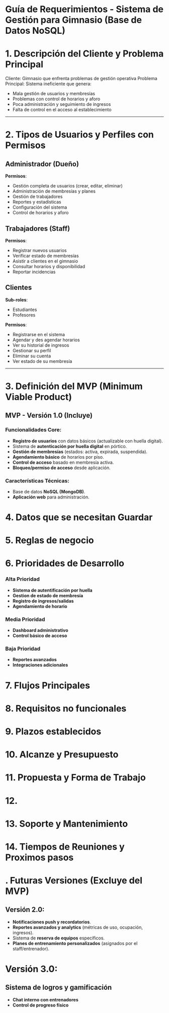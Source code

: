 # Guía de Requerimientos - Sistema de Gestión para Gimnasio (Base de Datos NoSQL)

# 1. Descripción del Cliente y Problema Principal

Cliente: Gimnasio que enfrenta problemas de gestión operativa
Problema Principal: Sistema ineficiente que genera:

* Mala gestión de usuarios y membresías
* Problemas con control de horarios y aforo
* Poca administración y seguimiento de ingresos
* Falta de control en el acceso al establecimiento

---

# 2. Tipos de Usuarios y Perfiles con Permisos

## Administrador (Dueño)

**Permisos**:

* Gestión completa de usuarios (crear, editar, eliminar)
* Administración de membresías y planes
* Gestión de trabajadores
* Reportes y estadísticas
* Configuración del sistema
* Control de horarios y aforo

## Trabajadores (Staff)

**Permisos**:

* Registrar nuevos usuarios
* Verificar estado de membresías
* Asistir a clientes en el gimnasio
* Consultar horarios y disponibilidad
* Reportar incidencias

## Clientes

**Sub-roles**:

* Estudiantes
* Profesores

**Permisos**:

* Registrarse en el sistema
* Agendar y des agendar horarios
* Ver su historial de ingresos
* Gestionar su perfil
* Eliminar su cuenta
* Ver estado de su membresía

---

# 3. Definición del MVP (Minimum Viable Product)

## MVP - Versión 1.0 (Incluye)

### Funcionalidades Core:

* **Registro de usuarios** con datos básicos (actualizable con huella digital).
* Sistema de **autenticación por huella digital** en pórtico.
* **Gestión de membresías** (estados: activa, expirada, suspendida).
* **Agendamiento básico** de horarios por piso.
* **Control de acceso** basado en membresía activa.
* **Bloqueo/permiso de acceso** desde aplicación.

### Características Técnicas:

* Base de datos **NoSQL (MongoDB)**.
* **Aplicación web** para administración.

# 4. Datos que se necesitan Guardar 

# 5. Reglas de negocio

# 6.  Prioridades de Desarrollo

### Alta Prioridad
* **Sistema de autentificación por huella**
* **Gestion de estado de membresía**
* **Registro de ingresos/salidas**
* **Agendamiento de horario**

### Media Prioridad
* **Dashboard administrativo**
* **Control básico de acceso**

### Baja Prioridad
* **Reportes avanzados**
* **Integraciones adicionales**

# 7. Flujos Principales

# 8. Requisitos no funcionales 

# 9. Plazos establecidos 

# 10. Alcanze y Presupuesto

# 11. Propuesta y Forma de Trabajo

# 12. 

# 13. Soporte y Mantenimiento

# 14. Tiempos de Reuniones y Proximos pasos 

# . Futuras Versiones (Excluye del MVP)

## Versión 2.0:

* **Notificaciones push y recordatorios**.
* **Reportes avanzados y analytics** (métricas de uso, ocupación, ingresos).
* Sistema de **reserva de equipos** específicos.
* **Planes de entrenamiento personalizados** (asignados por el staff/entrenador).
# Versión 3.0: 

## Sistema de logros y gamificación 
* **Chat interno con entrenadores** 
* **Control de progreso físico**